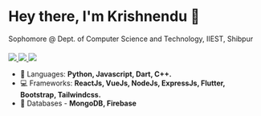 <h1 align="left">Hey there, I'm Krishnendu 👋</h1>

Sophomore @ Dept. of Computer Science and Technology, IIEST, Shibpur
<br>
<p align="left" style="margin-top:20px;">

<a href="https://www.linkedin.com/in/krishnendu-bera-b294b5164/">
<img src="https://img.shields.io/badge/linkedin-%230077B5.svg?&style=for-the-badge&logo=linkedin&logoColor=white"></img>
</a>

<a href="https://drive.google.com/file/d/1vjGF3qZyT0emYprc88Uc8fzupZipPtTa/view?usp=sharing">
<img src="https://img.shields.io/badge/resume-pdf-%23181717.svg?&style=for-the-badge&logoColor=white">
</img>
</a>

<a href="mailto:bera.krishnendu36@gmail.com">
<img src="https://img.shields.io/badge/gmail-D14836?&style=for-the-badge&logo=gmail&logoColor=white"></img>
</a>

</p>

 - 📝 Languages: **Python, Javascript, Dart, C++.**
 - 💻 Frameworks: **ReactJs, VueJs, NodeJs, ExpressJs, Flutter, Bootstrap, Tailwindcss.**
 - 📑 Databases - **MongoDB, Firebase**
